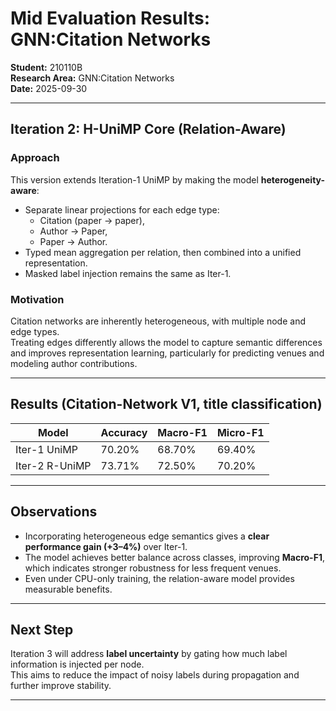 # Mid Evaluation Results: GNN:Citation Networks

**Student:** 210110B  
**Research Area:** GNN:Citation Networks  
**Date:** 2025-09-30  

---

## Iteration 2: H-UniMP Core (Relation-Aware)

### Approach
This version extends Iteration-1 UniMP by making the model **heterogeneity-aware**:
- Separate linear projections for each edge type:
  - Citation (paper → paper),
  - Author → Paper,
  - Paper → Author.
- Typed mean aggregation per relation, then combined into a unified representation.
- Masked label injection remains the same as Iter-1.

### Motivation
Citation networks are inherently heterogeneous, with multiple node and edge types.  
Treating edges differently allows the model to capture semantic differences and improves representation learning, particularly for predicting venues and modeling author contributions.

---

## Results (Citation-Network V1, title classification)

| Model             | Accuracy | Macro-F1 | Micro-F1 |
|-------------------|----------|----------|----------|
| Iter-1 UniMP      | 70.20%   | 68.70%   | 69.40%   |
| Iter-2 R-UniMP    | 73.71%   | 72.50%   | 70.20%   |

---

## Observations
- Incorporating heterogeneous edge semantics gives a **clear performance gain (+3–4%)** over Iter-1.
- The model achieves better balance across classes, improving **Macro-F1**, which indicates stronger robustness for less frequent venues.
- Even under CPU-only training, the relation-aware model provides measurable benefits.

---

## Next Step
Iteration 3 will address **label uncertainty** by gating how much label information is injected per node.  
This aims to reduce the impact of noisy labels during propagation and further improve stability.

---
